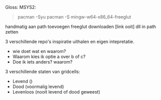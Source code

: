 
Gloss:
MSYS2:
> pacman -Syu
> pacman -S mingw-w64-x86_64-freeglut


handmatig aan path toevoegen
freeglut downloaden [link ooit] dll in path zetten


3 verschillende repo's inspiratie uithalen en eigen intepretatie.
  - wie doet wat en waarom?
  - Waarom kies ik optie a over b of c?
  - Doe ik iets anders? waarom?

3 verschillende staten van gridcells:
- Levend ()
- Dood (voormalig levend)
- Levenloos (nooit levend of dood geweest)